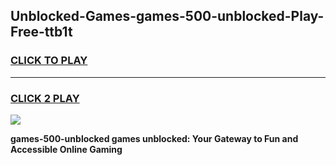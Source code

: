 
## Unblocked-Games-games-500-unblocked-Play-Free-ttb1t
<h3>
<a href="https://premium76.site?title=games-500-unblocked&ref=17A">CLICK TO PLAY</a></h3>
<hr>

<h3>
<a href="https://premium76.site?title=games-500-unblocked&ref=17A">CLICK 2 PLAY</a>
  
</h3>

<a href="https://premium76.site?title=games-500-unblocked&ref=17A"><img src="https://clearcache.store/games.png"></a>


**games-500-unblocked games unblocked: Your Gateway to Fun and Accessible Online Gaming**
